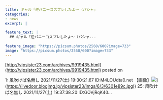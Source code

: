 ```yaml
---
title: ギャル「逆バニーコスプレしたよ～（パシャ」
categories:
- news
excerpt: |
  
feature_text: |
  ## ギャル「逆バニーコスプレしたよ～（パシャ...
  
feature_image: "https://picsum.photos/2560/600?image=733"
image: "https://picsum.photos/2560/600?image=733"
---
```


[http://vipsister23.com/archives/9919435.html](http://vipsister23.com/archives/9919435.html)
posted on 

<!--more-->

1: 風吹けば名無し 2021/11/27(土) 19:30:21.67 ID:M4LOUdta0.net 【画像】![](https://livedoor.blogimg.jp/vipsister23/imgs/d/7/d7aa7cbb.jpg[https://livedoor.blogimg.jp/vipsister23/imgs/6/3/6301e89c.jpg)](https://livedoor.blogimg.jp/vipsister23/imgs/6/3/6301e89c.jpg)) 25: 風吹けば名無し 2021/11/27(土) 19:37:38.20 ID:GOVjRqK40...
